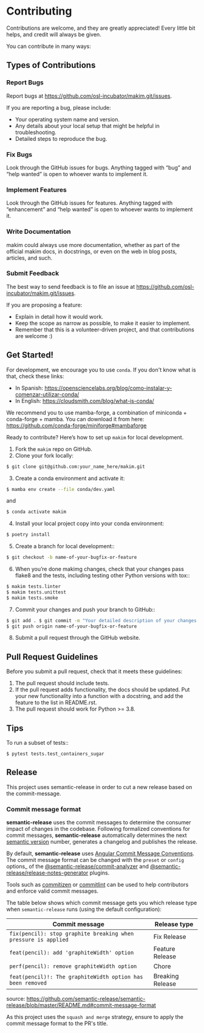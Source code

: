 # Contributing

Contributions are welcome, and they are greatly appreciated! Every little bit
helps, and credit will always be given.

You can contribute in many ways:

## Types of Contributions

### Report Bugs

Report bugs at https://github.com/osl-incubator/makim.git/issues.

If you are reporting a bug, please include:

- Your operating system name and version.
- Any details about your local setup that might be helpful in troubleshooting.
- Detailed steps to reproduce the bug.

### Fix Bugs

Look through the GitHub issues for bugs. Anything tagged with “bug” and “help
wanted” is open to whoever wants to implement it.

### Implement Features

Look through the GitHub issues for features. Anything tagged with “enhancement”
and “help wanted” is open to whoever wants to implement it.

### Write Documentation

makim could always use more documentation, whether as part of the official makim
docs, in docstrings, or even on the web in blog posts, articles, and such.

### Submit Feedback

The best way to send feedback is to file an issue at
https://github.com/osl-incubator/makim.git/issues.

If you are proposing a feature:

- Explain in detail how it would work.
- Keep the scope as narrow as possible, to make it easier to implement.
- Remember that this is a volunteer-driven project, and that contributions are
  welcome :)

## Get Started!

For development, we encourage you to use `conda`. If you don't know what is
that, check these links:

- In Spanish:
  https://opensciencelabs.org/blog/como-instalar-y-comenzar-utilizar-conda/
- In English: https://cloudsmith.com/blog/what-is-conda/

We recommend you to use mamba-forge, a combination of miniconda + conda-forge +
mamba. You can download it from here:
https://github.com/conda-forge/miniforge#mambaforge

Ready to contribute? Here’s how to set up `makim` for local development.

1.  Fork the `makim` repo on GitHub.
2.  Clone your fork locally:

```bash
$ git clone git@github.com:your_name_here/makim.git
```

3. Create a conda environment and activate it:

```bash
$ mamba env create --file conda/dev.yaml
```

and

```bash
$ conda activate makim
```

4. Install your local project copy into your conda environment:

```bash
$ poetry install
```

5. Create a branch for local development::

```bash
$ git checkout -b name-of-your-bugfix-or-feature
```

6.  When you’re done makimg changes, check that your changes pass flake8 and the
    tests, including testing other Python versions with tox::

```bash
$ makim tests.linter
$ makim tests.unittest
$ makim tests.smoke
```

7.  Commit your changes and push your branch to GitHub::

```bash
$ git add . $ git commit -m "Your detailed description of your changes."
$ git push origin name-of-your-bugfix-or-feature
```

8.  Submit a pull request through the GitHub website.

## Pull Request Guidelines

Before you submit a pull request, check that it meets these guidelines:

1.  The pull request should include tests.
2.  If the pull request adds functionality, the docs should be updated. Put your
    new functionality into a function with a docstring, and add the feature to
    the list in README.rst.
3.  The pull request should work for Python >= 3.8.

## Tips

To run a subset of tests::

```
$ pytest tests.test_containers_sugar
```

## Release

This project uses semantic-release in order to cut a new release based on the
commit-message.

### Commit message format

**semantic-release** uses the commit messages to determine the consumer impact
of changes in the codebase. Following formalized conventions for commit
messages, **semantic-release** automatically determines the next
[semantic version](https://semver.org) number, generates a changelog and
publishes the release.

By default, **semantic-release** uses
[Angular Commit Message Conventions](https://github.com/angular/angular/blob/master/CONTRIBUTING.md#-commit-message-format).
The commit message format can be changed with the `preset` or `config` options\_
of the
[@semantic-release/commit-analyzer](https://github.com/semantic-release/commit-analyzer#options)
and
[@semantic-release/release-notes-generator](https://github.com/semantic-release/release-notes-generator#options)
plugins.

Tools such as [commitizen](https://github.com/commitizen/cz-cli) or
[commitlint](https://github.com/conventional-changelog/commitlint) can be used
to help contributors and enforce valid commit messages.

The table below shows which commit message gets you which release type when
`semantic-release` runs (using the default configuration):

| Commit message                                                 | Release type     |
| -------------------------------------------------------------- | ---------------- |
| `fix(pencil): stop graphite breaking when pressure is applied` | Fix Release      |
| `feat(pencil): add 'graphiteWidth' option`                     | Feature Release  |
| `perf(pencil): remove graphiteWidth option`                    | Chore            |
| `feat(pencil)!: The graphiteWidth option has been removed`     | Breaking Release |

source:
<https://github.com/semantic-release/semantic-release/blob/master/README.md#commit-message-format>

As this project uses the `squash and merge` strategy, ensure to apply the commit
message format to the PR's title.
